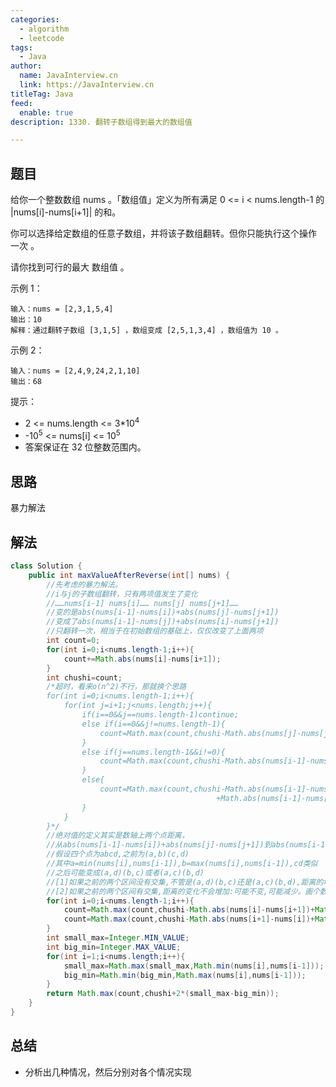 ```yaml
---
categories:
  - algorithm
  - leetcode
tags:
  - Java
author: 
  name: JavaInterview.cn
  link: https://JavaInterview.cn
titleTag: Java
feed:
  enable: true
description: 1330. 翻转子数组得到最大的数组值

---
```


## 题目

给你一个整数数组 nums 。「数组值」定义为所有满足 0 <= i < nums.length-1 的 |nums[i]-nums[i+1]| 的和。

你可以选择给定数组的任意子数组，并将该子数组翻转。但你只能执行这个操作 一次 。

请你找到可行的最大 数组值 。



示例 1：

    输入：nums = [2,3,1,5,4]
    输出：10
    解释：通过翻转子数组 [3,1,5] ，数组变成 [2,5,1,3,4] ，数组值为 10 。
示例 2：

    输入：nums = [2,4,9,24,2,1,10]
    输出：68


提示：

* 2 <= nums.length <= 3*10<sup>4<sup>
* -10<sup>5</sup> <= nums[i] <= 10<sup>5</sup>
* 答案保证在 32 位整数范围内。

## 思路

暴力解法

## 解法
```java
class Solution {
    public int maxValueAfterReverse(int[] nums) {
        //先考虑的暴力解法。
        //i与j的子数组翻转，只有两项值发生了变化
        //……nums[i-1] nums[i]…… nums[j] nums[j+1]…… 
        //变的是abs(nums[i-1]-nums[i])+abs(nums[j]-nums[j+1])
        //变成了abs(nums[i-1]-nums[j])+abs(nums[i]-nums[j+1])
        //只翻转一次，相当于在初始数组的基础上，仅仅改变了上面两项
        int count=0;
        for(int i=0;i<nums.length-1;i++){
            count+=Math.abs(nums[i]-nums[i+1]);
        }
        int chushi=count;
        /*超时，看来o(n^2)不行，那就换个思路
        for(int i=0;i<nums.length-1;i++){
            for(int j=i+1;j<nums.length;j++){
                if(i==0&&j==nums.length-1)continue;
                else if(i==0&&j!=nums.length-1){
                    count=Math.max(count,chushi-Math.abs(nums[j]-nums[j+1])+Math.abs(nums[i]-nums[j+1]));
                }
                else if(j==nums.length-1&&i!=0){
                    count=Math.max(count,chushi-Math.abs(nums[i-1]-nums[i])+Math.abs(nums[i-1]-nums[j]));
                }
                else{
                    count=Math.max(count,chushi-Math.abs(nums[i-1]-nums[i])-Math.abs(nums[j]-nums[j+1])
                                              +Math.abs(nums[i-1]-nums[j])+Math.abs(nums[i]-nums[j+1]));
                }
            }
        }*/
        //绝对值的定义其实是数轴上两个点距离，
        //从abs(nums[i-1]-nums[i])+abs(nums[j]-nums[j+1])到abs(nums[i-1]-nums[j])+abs(nums[i]-nums[j+1])转化为距离
        //假设四个点为abcd,之前为(a,b)(c,d)
        //其中a=min(nums[i],nums[i-1]),b=max(nums[i],nums[i-1]),cd类似
        //之后可能变成(a,d)(b,c)或者(a,c)(b,d)
        //[1]如果之前的两个区间没有交集,不管是(a,d)(b,c)还是(a,c)(b,d),距离的增加量&=2*(区间距离差)
        //[2]如果之前的两个区间有交集,距离的变化不会增加:可能不变,可能减少。画个数轴图很清晰。
        for(int i=0;i<nums.length-1;i++){
            count=Math.max(count,chushi-Math.abs(nums[i]-nums[i+1])+Math.abs(nums[0]-nums[i+1]));
            count=Math.max(count,chushi-Math.abs(nums[i+1]-nums[i])+Math.abs(nums[i]-nums[nums.length-1]));
        }
        int small_max=Integer.MIN_VALUE;
        int big_min=Integer.MAX_VALUE;
        for(int i=1;i<nums.length;i++){
            small_max=Math.max(small_max,Math.min(nums[i],nums[i-1]));
            big_min=Math.min(big_min,Math.max(nums[i],nums[i-1]));
        }
        return Math.max(count,chushi+2*(small_max-big_min));     
    }
}

```

## 总结

- 分析出几种情况，然后分别对各个情况实现 
